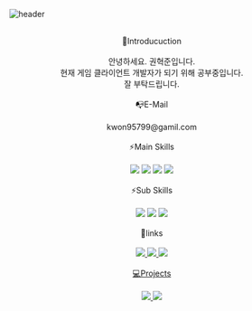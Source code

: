 ![header](https://capsule-render.vercel.app/api?type=rounded&color=timeAuto&height=200&section=header&text=Developer%20cheondi&fontSize=80)

<br>

<div align=center>🙋Introducuction</div>

<br>
<div align=center>안녕하세요. 권혁준입니다.</div>
<div align=center>현재 게임 클라이언트 개발자가 되기 위해 공부중입니다.</div>
<div align=center>잘 부탁드립니다.</div>
<br>
<div align=center>📭E-Mail</div>
<br>
<div align=center>kwon95799@gamil.com</div>
<br>

<div align=center>⚡Main Skills</div>

<br>

<div align=center><img src="https://img.shields.io/badge/C-A8B9CC?style=flat&logo=C&logoColor=black"/> <img src="https://img.shields.io/badge/CS-239120?style=flat&logo=C Sharp&logoColor=black"/> <img src="https://img.shields.io/badge/Unity-61DAFB?style=flat&logo=Unity&logoColor=black"/> <img src="https://img.shields.io/badge/OpenGL-5586A4?style=flat&logo=OpenGL&logoColor=black"/></div>

<br>

<div align=center>⚡Sub Skills</div>

<br>
<div align=center><img src="https://img.shields.io/badge/C++-00599C?style=flat&logo=C%2B%2B&logoColor=black"/> <img src="https://img.shields.io/badge/CSS-1572B6?style=flat&logo=CSS3&logoColor=black"/> <img src="https://img.shields.io/badge/HTML-E34F26?style=flat&logo=HTML5&logoColor=black"/></div>

<BR>
  

<div align=center>📌links</div>
  <br>
  
  <div align=center><a href="https://cheondi.github.io/"><img src="https://img.shields.io/badge/blog-FF5722?style=flat&logo=Blogger&logoColor=black"/> <a href="https://www.youtube.com/channel/UCHH3na6Sx02Pb4UdCo14sjQ"><img src="https://img.shields.io/badge/YouTube-FF0000?style=flat&logo=YouTube&logoColor=black"/> <a href="https://play.google.com/store/apps/details?id=com.cheondi.mess"><img src="https://img.shields.io/badge/Google Play-414141?style=flat&logo=Google Play&logoColor=black"/></div>
<br>
<div align=center>💻Projects</div>
<br>
<div align=center><a href="https://cheondi.github.io/categories/#projecta"><img src="https://img.shields.io/badge/배틀몬스터즈-101010?style=flat&logo=Unity&logoColor=black"/> <a href="https://cheondi.github.io/categories/#mess"><img src="https://img.shields.io/badge/엉망진창가로세로-E8E8E8?style=flat&logo=Unity&logoColor=black"/></div>
<br>

<!--
**cheondi/cheondi** is a ✨ _special_ ✨ repository because its `README.md` (this file) appears on your GitHub profile.

Here are some ideas to get you started:

- 🔭 I’m currently working on ...
- 🌱 I’m currently learning ...
- 👯 I’m looking to collaborate on ...
- 🤔 I’m looking for help with ...
- 💬 Ask me about ...
- 📫 How to reach me: ...
- 😄 Pronouns: ...
- ⚡ Fun fact: ...
-->
